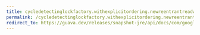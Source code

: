 ```yaml
---
title: cycledetectinglockfactory.withexplicitordering.newreentrantreadwritelock
permalink: /cycledetectinglockfactory.withexplicitordering.newreentrantreadwritelock/
redirect_to: https://guava.dev/releases/snapshot-jre/api/docs/com/google/common/util/concurrent/CycleDetectingLockFactory.WithExplicitOrdering.html#newReentrantReadWriteLock-E-
---
```

